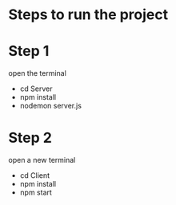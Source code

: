 # Steps to run the project 

# Step 1
open the terminal
- cd Server 
- npm install
- nodemon server.js

# Step 2
open a new terminal
- cd Client
- npm install
- npm start 

